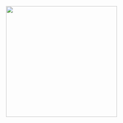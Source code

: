 <div id="header" align="center">
  <img src="https://c.tenor.com/qJ5evVs-_uUAAAAC/coding.gif" width="300"/>
</div>
